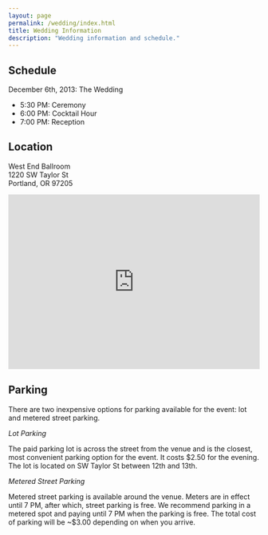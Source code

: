 ```yaml
---
layout: page
permalink: /wedding/index.html
title: Wedding Information
description: "Wedding information and schedule."
---
```


<h2>Schedule</h2>

December 6th, 2013: The Wedding
<ul>
	<li>5:30 PM: Ceremony</li>
	<li>6:00 PM: Cocktail Hour</li>
	<li>7:00 PM: Reception</li>
</ul>

<h2>Location</h2>

West End Ballroom<br />
1220 SW Taylor St<br />
Portland, OR 97205<br />

<iframe width="100%" height="350" frameborder="0" scrolling="no" marginheight="0" marginwidth="0" src="https://www.google.com/maps?t=m&amp;q=1220+SW+Taylor+St+Portland,+OR+97205&amp;ie=UTF8&amp;hq=&amp;hnear=1220+SW+Taylor+St,+Portland,+Oregon+97205&amp;z=14&amp;ll=45.519162,-122.685487&amp;output=embed"></iframe>

<h2>Parking</h2>

There are two inexpensive options for parking available for the event: lot and metered street parking.

*Lot Parking*

The paid parking lot is across the street from the venue and is the closest, most convenient parking option for the event. It costs $2.50 for the evening. The lot is located on SW Taylor St between 12th and 13th.

*Metered Street Parking*

Metered street parking is available around the venue. Meters are in effect until 7 PM, after which, street parking is free. We recommend parking in a metered spot and paying until 7 PM when the parking is free. The total cost of parking will be ~$3.00 depending on when you arrive.